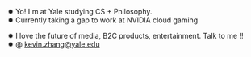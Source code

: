 ✹ Yo! I'm at Yale studying CS + Philosophy.  <br />
✹ Currently taking a gap to work at NVIDIA cloud gaming

✹ I love the future of media, B2C products, entertainment. Talk to me !!  <br/>
✹ @ kevin.zhang@yale.edu 

